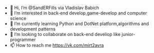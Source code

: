 - 👋 Hi, I’m @SandERFills via Vladislav Babich
- 👀 I’m interested in back-end develop,game-develop and computer science
- 🌱 I’m currently learning Python and DotNet platform,algorithms and development patterns 
- 💞️ I’m looking to collaborate on back-end develiop like junior-programmer
- 📫 How to reach me https://vk.com/mirt2avra

<!---
SandERFills/SandERFills is a ✨ special ✨ repository because its `README.md` (this file) appears on your GitHub profile.
You can click the Preview link to take a look at your changes.
--->
